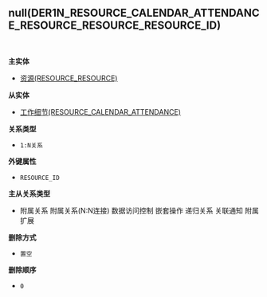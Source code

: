 ## null(DER1N_RESOURCE_CALENDAR_ATTENDANCE_RESOURCE_RESOURCE_RESOURCE_ID) <!-- {docsify-ignore-all} -->



<br>
<p class="panel-title"><b>主实体</b></p>

* [资源(RESOURCE_RESOURCE)](module/resource/resource_resource)

<p class="panel-title"><b>从实体</b></p>

* [工作细节(RESOURCE_CALENDAR_ATTENDANCE)](module/resource/resource_calendar_attendance)

<p class="panel-title"><b>关系类型</b></p>

* `1:N关系`

<p class="panel-title"><b>外键属性</b></p>

* `RESOURCE_ID`

<p class="panel-title"><b>主从关系类型</b></p>

* <i class="fa fa-square"/></i> 附属关系 <i class="fa fa-square"/></i> 附属关系(N:N连接) <i class="fa fa-square"/></i> 数据访问控制 <i class="fa fa-square"/></i> 嵌套操作 <i class="fa fa-square"/></i> 递归关系 <i class="fa fa-square"/></i> 关联通知 <i class="fa fa-square"/></i> 附属扩展

<p class="panel-title"><b>删除方式</b></p>

* `置空`

<p class="panel-title"><b>删除顺序</b></p>

* `0`
